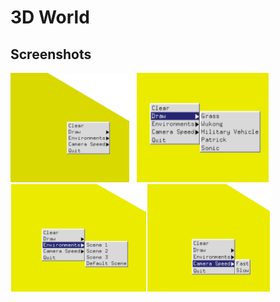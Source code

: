 # 3D World

## Screenshots
![Custom Screenshot](https://github.com/spear97/3D-World/blob/main/ScreenShots/UI_A.png)  ![Custom Screenshot](https://github.com/spear97/3D-World/blob/main/ScreenShots/UI_B.png) 
